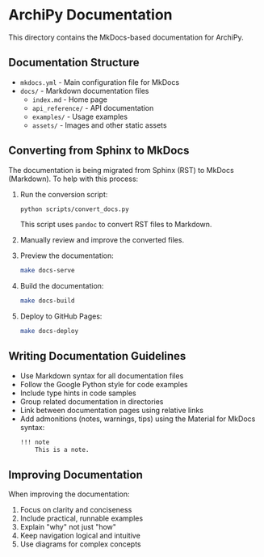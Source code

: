 # ArchiPy Documentation

This directory contains the MkDocs-based documentation for ArchiPy.

## Documentation Structure

- `mkdocs.yml` - Main configuration file for MkDocs
- `docs/` - Markdown documentation files
  - `index.md` - Home page
  - `api_reference/` - API documentation
  - `examples/` - Usage examples
  - `assets/` - Images and other static assets

## Converting from Sphinx to MkDocs

The documentation is being migrated from Sphinx (RST) to MkDocs (Markdown). To help with this process:

1. Run the conversion script:
   ```bash
   python scripts/convert_docs.py
   ```
   This script uses `pandoc` to convert RST files to Markdown.

2. Manually review and improve the converted files.

3. Preview the documentation:
   ```bash
   make docs-serve
   ```

4. Build the documentation:
   ```bash
   make docs-build
   ```

5. Deploy to GitHub Pages:
   ```bash
   make docs-deploy
   ```

## Writing Documentation Guidelines

- Use Markdown syntax for all documentation files
- Follow the Google Python style for code examples
- Include type hints in code samples
- Group related documentation in directories
- Link between documentation pages using relative links
- Add admonitions (notes, warnings, tips) using the Material for MkDocs syntax:
  ```markdown
  !!! note
      This is a note.
  ```

## Improving Documentation

When improving the documentation:

1. Focus on clarity and conciseness
2. Include practical, runnable examples
3. Explain "why" not just "how"
4. Keep navigation logical and intuitive
5. Use diagrams for complex concepts
